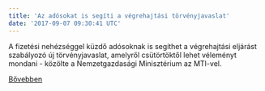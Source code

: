```yaml
---
title: 'Az adósokat is segíti a végrehajtási törvényjavaslat'
date: '2017-09-07 09:30:41 UTC'
---
```


A fizetési nehézséggel küzdő adósoknak is segíthet a végrehajtási eljárást szabályozó új törvényjavaslat, amelyről csütörtöktől lehet véleményt mondani - közölte a Nemzetgazdasági Minisztérium az MTI-vel.


[Bővebben](http://ift.tt/2wLkGSm)
